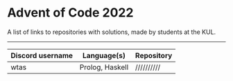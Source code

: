 # Advent of Code 2022

A list of links to repositories with solutions, made by students at the KUL.

---

| Discord username     | Language(s)                 | Repository |
|----------------------|-----------------------------|------------|
| wtas                 | Prolog, Haskell             | ////////// |
